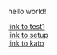 hello world!

[link to test1](/folder/test1.md) <br/>
[link to setup](/setup.md) <br/>
[link to kato](/kat0.md)
